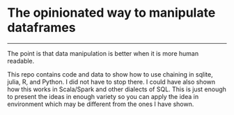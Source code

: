 # The opinionated way to manipulate dataframes
---

The point is that data manipulation is better when it is more human readable. 

This repo contains code and data to show how to use chaining in sqlite, julia, R, and Python. I did not have to stop there. I could have also shown how this works in Scala/Spark and other dialects of SQL. This is just enough to present the ideas in enough variety so you can apply the idea in environment which may be different from the ones I have shown.


